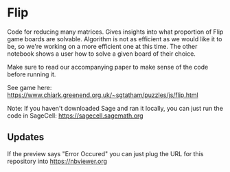 # Flip
Code for reducing many matrices. Gives insights into what proportion of Flip game boards are solvable. Algorithm is not as efficient as we would like it to be, so we're working on a more efficient one at this time. The other notebook shows a user how to solve a given board of their choice.

Make sure to read our accompanying paper to make sense of the code before running it.

See game here: https://www.chiark.greenend.org.uk/~sgtatham/puzzles/js/flip.html

Note: If you haven't downloaded Sage and ran it locally, you can just run the code in SageCell: https://sagecell.sagemath.org

## Updates 

If the preview says "Error Occured" you can just plug the URL for this repository into https://nbviewer.org
